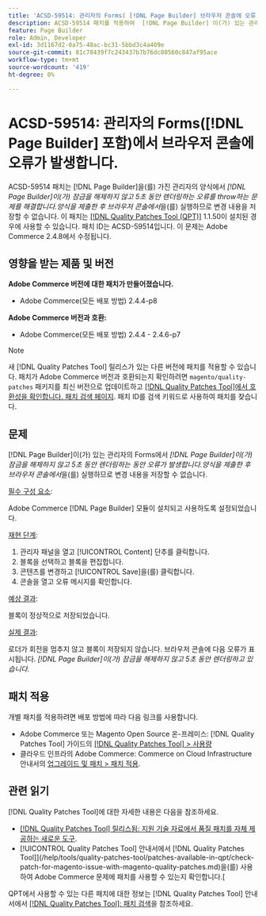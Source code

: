 ```yaml
---
title: 'ACSD-59514: 관리자의 Forms( [!DNL Page Builder] 브라우저 콘솔에 오류 발생)'
description: ACSD-59514 패치를 적용하여  [!DNL Page Builder] 이(가) 있는 관리자의 양식이 잠금을 해제하지 않고 5초 동안 "[!DNL Page Builder]" 오류를 발생시키는 Adobe Commerce 문제를 해결합니다." 을 클릭합니다. 양식을 제출한 후 브라우저 콘솔에서 변경 사항을 저장할 수 없습니다.
feature: Page Builder
role: Admin, Developer
exl-id: 3d1167d2-0a75-48ac-bc31-5bbd3c4a409e
source-git-commit: 81c78439f7c243437b7b76dc80560c847af95ace
workflow-type: tm+mt
source-wordcount: '419'
ht-degree: 0%

---
```


# ACSD-59514: 관리자의 Forms([!DNL Page Builder] 포함)에서 브라우저 콘솔에 오류가 발생합니다.

ACSD-59514 패치는 [!DNL Page Builder]을(를) 가진 관리자의 양식에서 *[!DNL Page Builder]이(가) 잠금을 해제하지 않고 5초 동안 렌더링하는 오류를 throw하는 문제를 해결합니다.양식을 제출한 후 브라우저 콘솔에서*&#x200B;을(를) 실행하므로 변경 내용을 저장할 수 없습니다. 이 패치는 [[!DNL Quality Patches Tool (QPT)]](https://experienceleague.adobe.com/en/docs/commerce-knowledge-base/kb/announcements/commerce-announcements/magento-quality-patches-released-new-tool-to-self-serve-quality-patches) 1.1.50이 설치된 경우에 사용할 수 있습니다. 패치 ID는 ACSD-59514입니다. 이 문제는 Adobe Commerce 2.4.8에서 수정됩니다.

## 영향을 받는 제품 및 버전

**Adobe Commerce 버전에 대한 패치가 만들어졌습니다.**

* Adobe Commerce(모든 배포 방법) 2.4.4-p8

**Adobe Commerce 버전과 호환:**

* Adobe Commerce(모든 배포 방법) 2.4.4 - 2.4.6-p7

>[!NOTE]
>
>새 [!DNL Quality Patches Tool] 릴리스가 있는 다른 버전에 패치를 적용할 수 있습니다. 패치가 Adobe Commerce 버전과 호환되는지 확인하려면 `magento/quality-patches` 패키지를 최신 버전으로 업데이트하고 [[!DNL Quality Patches Tool]에서 호환성을 확인합니다. 패치 검색 페이지](https://experienceleague.adobe.com/tools/commerce-quality-patches/index.html). 패치 ID를 검색 키워드로 사용하여 패치를 찾습니다.

## 문제

[!DNL Page Builder]이(가) 있는 관리자의 Forms에서 *[!DNL Page Builder]이(가) 잠금을 해제하지 않고 5초 동안 렌더링하는 동안 오류가 발생합니다.양식을 제출한 후 브라우저 콘솔에서*&#x200B;을(를) 실행하므로 변경 내용을 저장할 수 없습니다.

<u>필수 구성 요소</u>:

Adobe Commerce [!DNL Page Builder] 모듈이 설치되고 사용하도록 설정되었습니다.

<u>재현 단계</u>:

1. 관리자 패널을 열고 [!UICONTROL Content] 단추를 클릭합니다.
1. 블록을 선택하고 블록을 편집합니다.
1. 콘텐츠를 변경하고 [!UICONTROL Save]을(를) 클릭합니다.
1. 콘솔을 열고 오류 메시지를 확인합니다.

<u>예상 결과</u>:

블록이 정상적으로 저장되었습니다.

<u>실제 결과</u>:

로더가 회전을 멈추지 않고 블록이 저장되지 않습니다. 브라우저 콘솔에 다음 오류가 표시됩니다.
*[!DNL Page Builder]이(가) 잠금을 해제하지 않고 5초 동안 렌더링하고 있습니다.*

## 패치 적용

개별 패치를 적용하려면 배포 방법에 따라 다음 링크를 사용합니다.

* Adobe Commerce 또는 Magento Open Source 온-프레미스: [!DNL Quality Patches Tool] 가이드의 [[!DNL Quality Patches Tool] > 사용량](/help/tools/quality-patches-tool/usage.md)
* 클라우드 인프라의 Adobe Commerce: Commerce on Cloud Infrastructure 안내서의 [업그레이드 및 패치 > 패치 적용](https://experienceleague.adobe.com/docs/commerce-cloud-service/user-guide/develop/upgrade/apply-patches.html).

## 관련 읽기

[!DNL Quality Patches Tool]에 대한 자세한 내용은 다음을 참조하세요.

* [[!DNL Quality Patches Tool] 릴리스됨: 지원 기술 자료에서 품질 패치를 자체 제공하는 새로운 도구](https://experienceleague.adobe.com/en/docs/commerce-knowledge-base/kb/announcements/commerce-announcements/magento-quality-patches-released-new-tool-to-self-serve-quality-patches).
* [!UICONTROL Quality Patches Tool] 안내서에서  [!DNL Quality Patches Tool]](/help/tools/quality-patches-tool/patches-available-in-qpt/check-patch-for-magento-issue-with-magento-quality-patches.md)을(를) 사용하여 Adobe Commerce 문제에 패치를 사용할 수 있는지 확인합니다.[


QPT에서 사용할 수 있는 다른 패치에 대한 정보는 [!DNL Quality Patches Tool] 안내서에서 [[!DNL Quality Patches Tool]: 패치 검색](https://experienceleague.adobe.com/tools/commerce-quality-patches/index.html)을 참조하세요.
